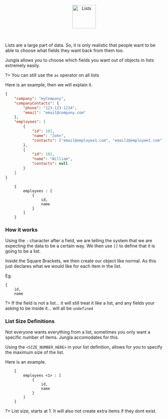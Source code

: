 <p align="center">
    <img src="./assets/img/Headers/Lists.svg" height="75px" alt="Lists"  title="Lists">
</p>
<br />

Lists are a large part of data. So, it is only realistic
that people want to be able to choose what fields they want back from
them too.

Jungla allows you to choose which fields you want out of objects in lists extremely easily.

?> You can still use the `as` operator on all lists

Here is an example, then we will explain it.

```json
{
	"company": "myCompany",
	"companyContacts": {
		"phone": "123-123-1234",
		"email": "email@company.com"
	},
	"employees": [
		{
			"id": 101,
			"name": "John",
			"contacts": ["email@employee1.com", "email2@employee1.com"]
		},
		{
			"id": 102,
			"name": "William",
			"contacts": null
		}
	]
}
```

```Jungla
    {
        employees : [
            {
                id,
                name
            }
        ]
    }
```

### How it works

Using the `:` character after a field, we are telling the system that we are expecting the data to be a certain way. We then use `[]` to define that it is going to be a list.

Inside the Square Brackets, we then create our object like normal. As this
just declares what we would like for each item in the list.

Eg.

```Jungla
{
    id,
    name

```

?> If the field is not a list... it will still treat it like a list, and any fields your asking to be inside it... will all be `undefined`

### List Size Definitions

Not everyone wants everything from a list, sometimes you only want a specific number of items. Jungla accomodates for this.

Using the `<SIZE_NUMBER_HERE>` in your list definition, allows for you
to specify the maximum size of the list.

Here is an example.

```Jungla
    {
        employees <1> : [
            {
                id,
                name
            }
        ]
    }
```

?> List size, starts at 1. It will also not create extra items if they dont exist.
